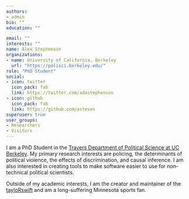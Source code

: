 ```yaml
---
authors:
- admin
bio: ""
education: ""

email: ""
interests: ""
name: Alex Stephenson
organizations:
- name: University of California, Berkeley
  url: "https://polisci.berkeley.edu/"
role: "PhD Student"
social:
- icon: twitter
  icon_pack: fab
  link: https://twitter.com/adastephenson
- icon: github
  icon_pack: fab
  link: https://github.com/asteves
superuser: true
user_groups:
- Researchers
- Visitors
---
```


I am a PhD Student in the [Travers Department of Political Science at UC Berkeley](https://www.polisci.berkeley.edu). My primary research interests are policing, the determinants of political violence, the effects of discrimination, and causal inference. I am also interested in creating tools to make software easier to use for non-technical political scientists. 

Outside of my academic interests, I am the creator and maintainer of the [tayloRswift](https://github.com/asteves/tayloRswift) and am a long-suffering Minnesota sports fan. 


